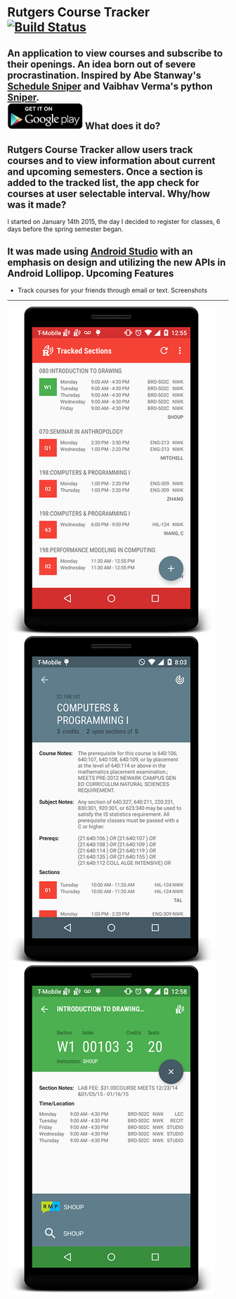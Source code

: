 

Rutgers Course Tracker [![Build Status](https://travis-ci.org/tevjef/Rutgers-Course-Tracker.svg?branch=master)](https://travis-ci.org/tevjef/Rutgers-Course-Tracker)
======================
An application to view courses and subscribe to their openings. An idea born out of severe procrastination. Inspired by Abe Stanway's [Schedule Sniper](http://abe.is/a/sniper/) and Vaibhav Verma's python [Sniper](https://github.com/v/sniper). 
<br>
[![Get on Google Play](https://github.com/tevjef/Rutgers-Course-Tracker/blob/master/assets/en_g_play.png)][1]
What does it do?
----------------
Rutgers Course Tracker allow users track courses and to view information about current and upcoming semesters. Once a section is added to the tracked list, the app check for courses at user selectable interval. 
Why/how was it made?
----------------
I started on January 14th 2015, the day I decided to register for classes, 6 days before the spring semester began. 

It was made using [Android Studio](http://developer.android.com/sdk/index.html) with an emphasis on design and utilizing the new APIs in Android Lollipop. 
Upcoming Features
-----------------
- Track courses for your friends through email or text.
Screenshots
-----------

![Homescreen](https://github.com/tevjef/Rutgers-Course-Tracker/blob/master/screenshots/resize/device-2015-02-22-005526.png)
![Course](https://github.com/tevjef/Rutgers-Course-Tracker/blob/master/screenshots/resize/device-2015-02-09-200316.png)
![Section](https://github.com/tevjef/Rutgers-Course-Tracker/blob/master/screenshots/resize/device-2015-02-22-005836.png)

[1]: https://play.google.com/store/apps/details?id=com.tevinjeffrey.rutgersct
